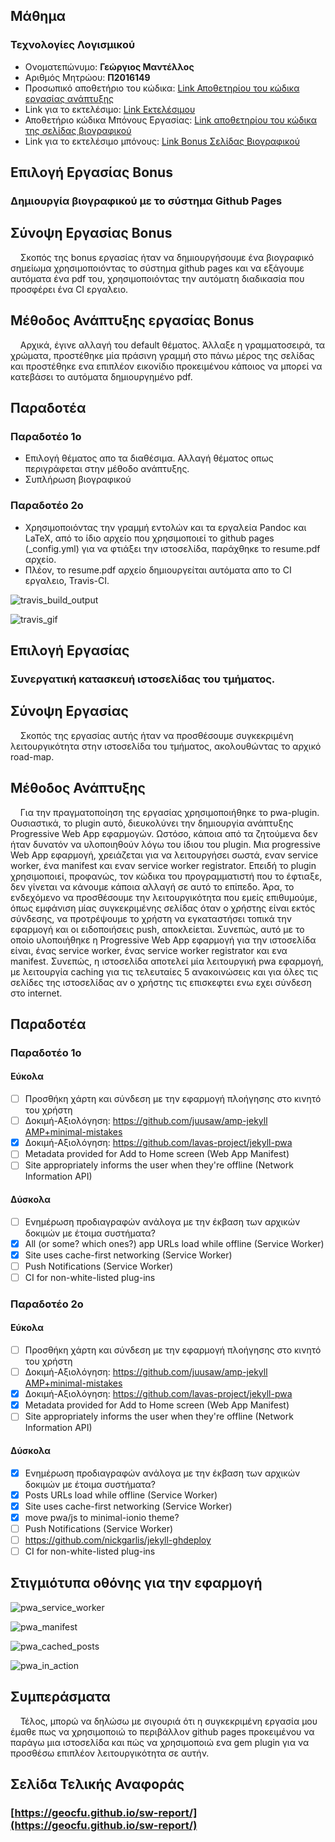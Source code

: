 
## Μάθημα
### Τεχνολογίες Λογισμικού  
*  Ονοματεπώνυμο: **Γεώργιος Μαντέλλος**
*  Αριθμός Μητρώου: **Π2016149**
*  Προσωπικό αποθετήριο του κώδικα: [Link Αποθετηρίου του κώδικα εργασίας ανάπτυξης](https://github.com/geocfu/site-gr)
*  Link για το εκτελέσιμο: [Link Εκτελέσιμου](https://geocfu.github.io/site-gr)
*  Αποθετήριο κώδικα Μπόνους Εργασίας: [Link αποθετηρίου του κώδικα της σελίδας βιογραφικού](https://github.com/geocfu/cv)
*  Link για το εκτελέσιμο μπόνους: [Link Bonus Σελίδας Βιογραφικού](https://geocfu.github.io/cv)  


## Επιλογή Εργασίας Bonus
### Δημιουργία βιογραφικού με το σύστημα Github Pages  

## Σύνοψη Εργασίας Βοnus
&nbsp;&nbsp;&nbsp;&nbsp;Σκοπός της bonus εργασίας ήταν να δημιουργήσουμε ένα βιογραφικό σημείωμα χρησιμοποιόντας το σύστημα github pages και να εξάγουμε αυτόματα ένα pdf του, χρησιμοποιόντας την αυτόματη διαδικασία που προσφέρει ένα CI εργαλειο.

## Μέθοδος Ανάπτυξης εργασίας Bonus
&nbsp;&nbsp;&nbsp;&nbsp;Αρχικά, έγινε αλλαγή του default θέματος. Άλλαξε η γραμματοσειρά, τα χρώματα, προστέθηκε μία πράσινη γραμμή στο πάνω μέρος της σελίδας και προστέθηκε ενα επιπλέον εικονίδιο προκειμένου κάποιος να μπορεί να κατεβάσει το αυτόματα δημιουργημένο pdf.

## Παραδοτέα
### Παραδοτέο 1ο
* Επιλογή θέματος απο τα διαθέσιμα. Αλλαγή θέματος οπως περιγράφεται στην μέθοδο ανάπτυξης.
* Συπλήρωση βιογραφικού

### Παραδοτέο 2ο
* Χρησιμοποιόντας την γραμμή εντολών και τα εργαλεία Pandoc και LaTeX, από το ίδιο αρχείο που χρησιμοποιεί το github pages (_config.yml) για να φτιάξει την ιστοσελίδα, παράχθηκε το resume.pdf αρχείο.
* Πλέον, το resume.pdf αρχείο δημιουργείται αυτόματα απο το CI εργαλειο, Travis-CI.

![travis_build_output](https://github.com/courses-ionio/sw/blob/master/projects/2016149/ci-build.png)

![travis_gif](https://github.com/courses-ionio/sw/blob/master/projects/2016149/ci.gif)

## Επιλογή Εργασίας
### Συνεργατική κατασκευή ιστοσελίδας του τμήματος.

## Σύνοψη Εργασίας
&nbsp;&nbsp;&nbsp;&nbsp;Σκοπός της εργασίας αυτής ήταν να προσθέσουμε συγκεκριμένη λειτουργικότητα στην ιστοσελίδα του τμήματος, ακολουθώντας το αρχικό road-map. 

## Μέθοδος Ανάπτυξης 
&nbsp;&nbsp;&nbsp;&nbsp;Για την πραγματοποίηση της εργασίας χρησιμοποιήθηκε το pwa-plugin. Ουσιαστικά, το plugin αυτό, διευκολύνει την δημιουργία ανάπτυξης Progressive Web App εφαρμογών. Ωστόσο, κάποια από τα ζητούμενα δεν ήταν δυνατόν να υλοποιηθούν λόγω του ίδιου του plugin. Μια progressive Web App εφαρμογή, χρειάζεται για να λειτουργήσει σωστά, εναν service worker, ένα manifest και εναν service worker registrator. Επειδή το plugin χρησιμοποιεί, προφανώς, τον κώδικα του προγραμματιστή που το έφτιαξε, δεν γίνεται να κάνουμε κάποια αλλαγή σε αυτό το επίπεδο. Άρα, το ενδεχόμενο να προσθέσουμε την λειτουργικότητα που εμείς επιθυμούμε, όπως εμφάνιση μίας συγκεκριμένης σελίδας όταν ο χρήστης είναι εκτός σύνδεσης, να προτρέψουμε το χρήστη να εγκαταστήσει τοπικά την εφαρμογή και οι ειδοποιήσεις push, αποκλείεται. Συνεπώς, αυτό με το οποίο υλοποιήθηκε η Progressive Web App εφαρμογή για την ιστοσελίδα είναι, ένας service worker, ένας service worker registrator και ενα manifest. Συνεπώς, η ιστοσελίδα αποτελεί μία λειτουργική pwa εφαρμογή, με λειτουργία caching για τις τελευταίες 5 ανακοινώσεις και για όλες τις σελίδες της ιστοσελίδας αν ο χρήστης τις επισκεφτει ενω εχει σύνδεση στο internet.

## Παραδοτέα
### Παραδοτέο 1ο
#### Εύκολα
- [ ] Προσθήκη χάρτη και σύνδεση με την εφαρμογή πλοήγησης στο κινητό του χρήστη
- [ ] Δοκιμή-Αξιολόγηση: https://github.com/juusaw/amp-jekyll [AMP+minimal-mistakes](https://github.com/mmistakes/minimal-mistakes/issues/584)
- [x] Δοκιμή-Αξιολόγηση: https://github.com/lavas-project/jekyll-pwa
- [ ] Metadata provided for Add to Home screen (Web App Manifest)
- [ ] Site appropriately informs the user when they're offline (Network Information API)

#### Δύσκολα
- [ ] Ενημέρωση προδιαγραφών ανάλογα με την έκβαση των αρχικών δοκιμών με έτοιμα συστήματα?
- [x] All (or some? which ones?) app URLs load while offline (Service Worker)
- [x] Site uses cache-first networking (Service Worker)
- [ ] Push Notifications (Service Worker)
- [ ] CI for non-white-listed plug-ins  

### Παραδοτέο 2ο
#### Εύκολα
- [ ] Προσθήκη χάρτη και σύνδεση με την εφαρμογή πλοήγησης στο κινητό του χρήστη
- [ ] Δοκιμή-Αξιολόγηση: https://github.com/juusaw/amp-jekyll [AMP+minimal-mistakes](https://github.com/mmistakes/minimal-mistakes/issues/584)
- [x] Δοκιμή-Αξιολόγηση: https://github.com/lavas-project/jekyll-pwa
- [x] Metadata provided for Add to Home screen (Web App Manifest)
- [ ] Site appropriately informs the user when they're offline (Network Information API)

#### Δύσκολα
- [x] Ενημέρωση προδιαγραφών ανάλογα με την έκβαση των αρχικών δοκιμών με έτοιμα συστήματα?
- [x] Posts URLs load while offline (Service Worker)
- [x] Site uses cache-first networking (Service Worker)
- [x] move pwa/js to minimal-ionio theme?
- [ ] Push Notifications (Service Worker)
- [ ] https://github.com/nickgarlis/jekyll-ghdeploy
- [ ] CI for non-white-listed plug-ins

## Στιγμιότυπα οθόνης για την εφαρμογή
![pwa_service_worker](https://github.com/courses-ionio/sw/blob/master/projects/2016149/pwa_service_worker.png)  

![pwa_manifest](https://github.com/courses-ionio/sw/blob/master/projects/2016149/pwa_manifest.png)  

![pwa_cached_posts](https://github.com/courses-ionio/sw/blob/master/projects/2016149/pwa_cached_posts.png)  

![pwa_in_action](https://github.com/courses-ionio/sw/blob/master/projects/2016149/pwa.gif)

## Συμπεράσματα  
&nbsp;&nbsp;&nbsp;&nbsp;Τέλος, μπορώ να δηλώσω με σιγουριά ότι η συγκεκριμένη εργασία μου έμαθε πως να χρησιμοποιώ το περιβάλλον github pages προκειμένου να παράγω μια ιστοσελίδα και πώς να χρησιμοποιώ ενα gem plugin για να προσθέσω επιπλέον λειτουργικότητα σε αυτήν. 

## Σελίδα Τελικής Αναφοράς  
### [https://geocfu.github.io/sw-report/](https://geocfu.github.io/sw-report/)
